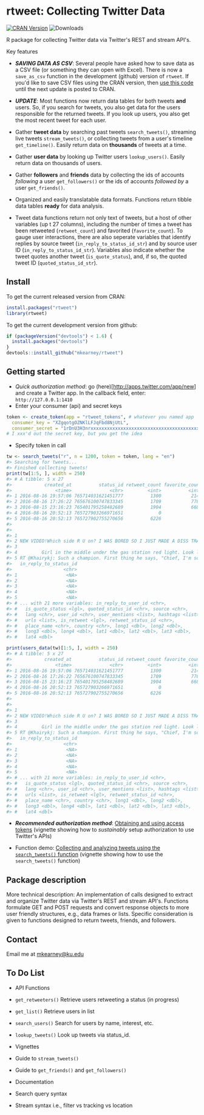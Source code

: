 <!-- README.md is generated from README.Rmd. Please edit that file -->
rtweet: Collecting Twitter Data
===============================

[![CRAN Version](http://www.r-pkg.org/badges/version/rtweet)](http://cran.r-project.org/package=rtweet) ![Downloads](http://cranlogs.r-pkg.org/badges/rtweet)

R package for collecting Twitter data via Twitter's REST and stream API's.

Key features

-   ***SAVING DATA AS CSV***: Several people have asked how to save data as a CSV file (or something they can open with Excel). There is now a `save_as_csv` function in the development (github) version of `rtweet`. If you'd like to save CSV files using the CRAN version, then [use this code](https://gist.github.com/mkearney/7474b64f9db177435de540f5fa63a087) until the next update is posted to CRAN.

-   ***UPDATE***: Most functions now return data tables for both tweets **and** users. So, if you search for tweets, you also get data for the users responsible for the returned tweets. If you look up users, you also get the most recent tweet for each user.

-   Gather **tweet data** by searching past tweets `search_tweets()`, streaming live tweets `stream_tweets()`, or collecting tweets from a user's timeline `get_timeline()`. Easily return data on **thousands** of tweets at a time.

-   Gather **user data** by looking up Twitter users `lookup_users()`. Easily return data on thousands of users.

-   Gather **followers** and **friends** data by collecting the ids of accounts *following* a user `get_followers()` or the ids of accounts *followed by* a user `get_friends()`.

-   Organized and easily translatable data formats. Functions return tibble data tables **ready** for data analysis.

-   Tweet data functions return not only text of tweets, but a host of other variables (up t 27 columns), including the number of times a tweet has been retweeted (`retweet_count`) and favorited (`favorite_count`). To gauge user interactions, there are also seperate variables that identify replies by source tweet (`in_reply_to_status_id_str`) and by source user ID (`in_reply_to_status_id_str`). Variables also indicate whether the tweet quotes another tweet (`is_quote_status`), and, if so, the quoted tweet ID (`quoted_status_id_str`).

Install
-------

To get the current released version from CRAN:

``` r
install.packages("rtweet")
library(rtweet)
```

To get the current development version from github:

``` r
if (packageVersion("devtools") < 1.6) {
  install.packages("devtools")
}
devtools::install_github("mkearney/rtweet")
```

Getting started
---------------

-   *Quick authorization method*: go (here)\[<http://apps.twitter.com/app/new>\] and create a Twitter app. In the callback field, enter: `http://127.0.0.1:1410`
-   Enter your consumer (api) and secret keys

``` r
token <- create_token(app = "rtweet_tokens", # whatever you named app
  consumer_key = "XZgqotgOZNKlLFJqFbd8NjUtL",
  consumer_secret = "1rDnU3H3nrxxxxxxxxxxxxxxxxxxxxxxxxxxxxxxxxxxxxxxxx")
# I xxx'd out the secret key, but you get the idea
```

-   Specify token in call

``` r
tw <- search_tweets("r", n = 1200, token = token, lang = "en")
#> Searching for tweets...
#> Finished collecting tweets!
print(tw[1:5, ], width = 250)
#> # A tibble: 5 x 27
#>            created_at          status_id retweet_count favorite_count
#>                <time>              <chr>         <int>          <int>
#> 1 2016-08-16 19:57:06 765714031621451777          1300           2145
#> 2 2016-08-16 17:26:22 765676100747833345          1709           7787
#> 3 2016-08-15 23:16:23 765401795258482689          1904           6685
#> 4 2016-08-16 20:52:13 765727903266971651             0              0
#> 5 2016-08-16 20:52:13 765727902755270656          6226              0
#>                                                                                                                                           text
#>                                                                                                                                          <chr>
#> 1                                                                        H A L E B\nF O R E V E R.\n#PrettyLittleLiars https://t.co/SxM0NznqfC
#> 2 NEW VIDEO!Which side R U on? I WAS BORED SO I JUST MADE A DISS TRACK #Justindeactivatedparty #SelenaEndedJustinParty https://t.co/jvxEuBDVXn
#> 3                                                                                        Rest in Peace R 2 ❤️ D 2️⃣...... https://t.co/oOPGmWlbM6
#> 4         Girl in the middle under the gas station red light. Look like she nice and drunk enough to "make a mistake". https://t.co/LXL9W5NsE4
#> 5 RT @Khairykj: Such a champion. First thing he says, "Chief, I'm sorry it wasn't gold." Don't be sorry @AzizulAWANG. We salute you. https://…
#>   in_reply_to_status_id
#>                   <chr>
#> 1                  <NA>
#> 2                  <NA>
#> 3                  <NA>
#> 4                  <NA>
#> 5                  <NA>
#> # ... with 21 more variables: in_reply_to_user_id <chr>,
#> #   is_quote_status <lgl>, quoted_status_id <chr>, source <chr>,
#> #   lang <chr>, user_id <chr>, user_mentions <list>, hashtags <list>,
#> #   urls <list>, is_retweet <lgl>, retweet_status_id <chr>,
#> #   place_name <chr>, country <chr>, long1 <dbl>, long2 <dbl>,
#> #   long3 <dbl>, long4 <dbl>, lat1 <dbl>, lat2 <dbl>, lat3 <dbl>,
#> #   lat4 <dbl>
```

``` r
print(users_data(tw)[1:5, ], width = 250)
#> # A tibble: 5 x 27
#>            created_at          status_id retweet_count favorite_count
#>                <time>              <chr>         <int>          <int>
#> 1 2016-08-16 19:57:06 765714031621451777          1300           2145
#> 2 2016-08-16 17:26:22 765676100747833345          1709           7787
#> 3 2016-08-15 23:16:23 765401795258482689          1904           6685
#> 4 2016-08-16 20:52:13 765727903266971651             0              0
#> 5 2016-08-16 20:52:13 765727902755270656          6226              0
#>                                                                                                                                           text
#>                                                                                                                                          <chr>
#> 1                                                                        H A L E B\nF O R E V E R.\n#PrettyLittleLiars https://t.co/SxM0NznqfC
#> 2 NEW VIDEO!Which side R U on? I WAS BORED SO I JUST MADE A DISS TRACK #Justindeactivatedparty #SelenaEndedJustinParty https://t.co/jvxEuBDVXn
#> 3                                                                                        Rest in Peace R 2 ❤️ D 2️⃣...... https://t.co/oOPGmWlbM6
#> 4         Girl in the middle under the gas station red light. Look like she nice and drunk enough to "make a mistake". https://t.co/LXL9W5NsE4
#> 5 RT @Khairykj: Such a champion. First thing he says, "Chief, I'm sorry it wasn't gold." Don't be sorry @AzizulAWANG. We salute you. https://…
#>   in_reply_to_status_id
#>                   <chr>
#> 1                  <NA>
#> 2                  <NA>
#> 3                  <NA>
#> 4                  <NA>
#> 5                  <NA>
#> # ... with 21 more variables: in_reply_to_user_id <chr>,
#> #   is_quote_status <lgl>, quoted_status_id <chr>, source <chr>,
#> #   lang <chr>, user_id <chr>, user_mentions <list>, hashtags <list>,
#> #   urls <list>, is_retweet <lgl>, retweet_status_id <chr>,
#> #   place_name <chr>, country <chr>, long1 <dbl>, long2 <dbl>,
#> #   long3 <dbl>, long4 <dbl>, lat1 <dbl>, lat2 <dbl>, lat3 <dbl>,
#> #   lat4 <dbl>
```

-   ***Recommended authorization method***: [Obtaining and using access tokens](https://github.com/mkearney/rtweet/blob/master/vignettes/tokens.md) (vignette showing how to *sustainably* setup authorization to use Twitter's APIs)

-   Function demo: [Collecting and analyzing tweets using the `search_tweets()` function](https://github.com/mkearney/rtweet/blob/master/vignettes/search_tweets.md) (vignette showing how to use the `search_tweets()` function)

Package description
-------------------

More technical description: An implementation of calls designed to extract and organize Twitter data via Twitter's REST and stream API's. Functions formulate GET and POST requests and convert response objects to more user friendly structures, e.g., data frames or lists. Specific consideration is given to functions designed to return tweets, friends, and followers.

Contact
-------

Email me at <mkearney@ku.edu>

To Do List
----------

-   API Functions
-   `get_retweeters()` Retrieve users retweeting a status (in progress)
-   `get_list()` Retrieve users in list
-   `search_users()` Search for users by name, interest, etc.
-   `lookup_tweets()` Look up tweets via status\_id.

-   Vignettes
-   Guide to `stream_tweets()`
-   Guide to `get_friends()` and `get_followers()`

-   Documentation
-   Search query syntax
-   Stream syntax i.e., filter vs tracking vs location
